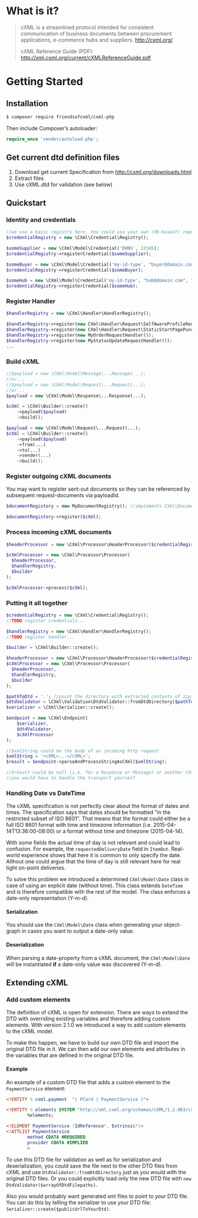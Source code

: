 # What is it?

> cXML is a streamlined protocol intended for consistent communication of business documents between procurement
> applications, e-commerce hubs and suppliers. http://cxml.org/
>
> cXML Reference Guide (PDF): http://xml.cxml.org/current/cXMLReferenceGuide.pdf

# Getting Started

## Installation

```bash
$ composer require friendsofcxml/cxml-php
```

Then include Composer’s autoloader:

```php
require_once 'vendor/autoload.php';
```

## Get current dtd definition files

1. Download get current Specification from http://cxml.org/downloads.html
2. Extract files
3. Use cXML.dtd for validation (see below)

## Quickstart

### Identity and credentials

```php
//we use a basic registry here. You could use your own (db-based?) repository that implements CredentialRepositoryInterface
$credentialRegistry = new \CXml\Credential\Registry();

$someSupplier = new \CXml\Model\Credential('DUNS', 12345);
$credentialRegistry->registerCredential($someSupplier);

$someBuyer = new \CXml\Model\Credential('my-id-type', "buyer@domain.com");
$credentialRegistry->registerCredential($someBuyer);

$someHub = new \CXml\Model\Credential('my-id-type', "hub@domain.com", "abracadabra");
$credentialRegistry->registerCredential($someHub);
```

### Register Handler

```php
$handlerRegistry = new \CXml\Handler\HandlerRegistry();

$handlerRegistry->register(new CXml\Handler\Request\SelfAwareProfileRequestHandler(...));
$handlerRegistry->register(new CXml\Handler\Request\StaticStartPagePunchOutSetupRequestHandler(...));
$handlerRegistry->register(new MyOrderRequestHandler());
$handlerRegistry->register(new MyStatusUpdateRequestHandler());
...
```

### Build cXML

```php
//$payload = new \CXml\Model\Message\...Message(...);
//or...
//$payload = new \CXml\Model\Request\...Request(...);
//or...
$payload = new \CXml\Model\Response\...Response(...);

$cXml = \CXml\Builder::create()
    ->payload($payload)
    ->build();

$payload = new \CXml\Model\Request\...Request(...);
$cXml = \CXml\Builder::create()
    ->payload($payload)
    ->from(...)
    ->to(...)
    ->sender(...)
    ->build();
```

### Register outgoing cXML documents

You may want to register sent-out documents so they can be referenced by subsequent request-documents via payloadId.

```php
$documentRegistory = new MyDocumentRegistry(); //implements CXml\Document\DocumentRegistryInterface

$documentRegistory->register($cXml);
```

### Process incoming cXML documents

```php
$headerProcessor = new \CXml\Processor\HeaderProcessor($credentialRegistry, $credentialRegistry);

$cXmlProcessor = new \CXml\Processor\Processor(
  $headerProcessor, 
  $handlerRegistry,
  $builder
);

$cXmlProcessor->process($cXml);
```

### Putting it all together

```php
$credentialRegistry = new \CXml\Credential\Registry();
//TODO register credentials...

$handlerRegistry = new \CXml\Handler\HandlerRegistry();
//TODO register handler...

$builder = \CXml\Builder::create();

$headerProcessor = new \CXml\Processor\HeaderProcessor($credentialRegistry, $credentialRegistry);
$cXmlProcessor = new \CXml\Processor\Processor(
  $headerProcessor, 
  $handlerRegistry,
  $builder
);

$pathToDtd = '.'; //point the directory with extracted contents of zip-file with the DTDs, downloaded from cxml.org
$dtdValidator = \CXml\Validation\DtdValidator::fromDtdDirectory($pathToDtd);
$serializer = \CXml\Serializer::create();

$endpoint = new \CXml\Endpoint(
    $serializer,
    $dtdValidator,
    $cXmlProcessor
);

//$xmlString could be the body of an incoming http request
$xmlString = '<cXML>...</cXML>';
$result = $endpoint->parseAndProcessStringAsCXml($xmlString);

//$result could be null (i.e. for a Response or Message) or another CXml object which would be the Response to a Request
//you would have to handle the transport yourself
```

### Handling Date vs DateTime

The cXML specification is not perfectly clear about the format of dates and times. The specification says that dates 
should be formatted "in the restricted subset of ISO 8601". That means that the format could either be a full ISO 8601
format with time and timezone information (i.e. 2015-04-14T13:36:00-08:00) or a format without time and timezone
(2015-04-14).

With some fields the actual time of day is not relevant and could lead to confusion. For example, the 
`requestedDeliveryDate` field in `ItemOut`. Real-world experience shows that here it is common to only specify the date.
Althout one could argue that the time of day is still relevant here for real tight on-point deliveries.

To solve this problem we introduced a determined `CXml\Model\Date` class in case of using an explicit 
date (without time). This class extends `DateTime` and is therefore compatible with the rest of the model. The class
enforces a date-only representation (Y-m-d).

#### Serialization

You should use the `CXml\Model\Date` class when generating your object-graph in cases you want to output a date-only
value.

#### Deserialization

When parsing a date-property from a cXML document, the `CXml\Model\Date` will be instantiated **if** a date-only
value was discovered (Y-m-d).

## Extending cXML

### Add custom elements

The definition of cXML is open for extension. There are ways to extend the DTD with overriding existing variables and
therefore adding custom elements. With version 2.1.0 we introduced a way to add custom elements to the cXML model.

To make this happen, we have to build our own DTD file and import the original DTD file in it. We can then add our own
elements and attributes in the variables that are defined in the original DTD file.

#### Example
An example of a custom DTD file that adds a custom element to the `PaymentService` element:

```dtd
<!ENTITY % cxml.payment  "( PCard | PaymentService )">

<!ENTITY % elements SYSTEM "http://xml.cxml.org/schemas/cXML/1.2.063/cXML.dtd">
        %elements;

<!ELEMENT PaymentService (IdReference*, Extrinsic*)>
<!ATTLIST PaymentService
        method CDATA #REQUIRED
        provider CDATA #IMPLIED
        >
```

To use this DTD file for validation as well as for serialization and deserialization, you could save the file next to the
other DTD files from cXML and use `DtdValidator::fromDtdDirectory` just as you would with the original DTD files. Or you
could explicitly load only the new DTD file with `new DtdValidator($arrayOfDtdFilepaths)`.

Also you would probably want generated xml files to point to your DTD file. You can do this by telling the serializer to
use your DTD file: `Serializer::create($publicUrlToYourDtd)`.